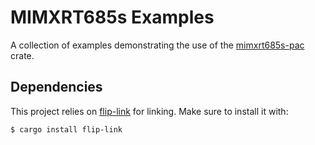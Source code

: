 # MIMXRT685s Examples

A collection of examples demonstrating the use of the
[mimxrt685s-pac](https://crates.io/crates/mimxrt685s-pac) crate.

## Dependencies

This project relies on [flip-link](https://crates.io/crates/flip-link)
for linking. Make sure to install it with:

```console
$ cargo install flip-link
```
